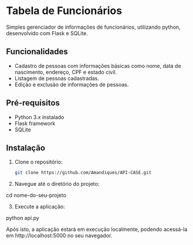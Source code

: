 # Tabela de Funcionários

Simples gerenciador de informações de funcionários, utilizando python, desenvolvido com Flask e SQLite.

## Funcionalidades

- Cadastro de pessoas com informações básicas como nome, data de nascimento, endereço, CPF e estado civil.
- Listagem de pessoas cadastradas.
- Edição e exclusão de informações de pessoas.

## Pré-requisitos

- Python 3.x instalado
- Flask framework
- SQLite

## Instalação

1. Clone o repositório:

   ```bash
   git clone https://github.com/Amandiques/API-CASE.git

2. Navegue até o diretório do projeto:

  cd nome-do-seu-projeto

3. Execute a aplicação:

  python api.py
  
Após isto, a aplicação estará em execução localmente, podendo acessá-la em http://localhost:5000 no seu navegador.
